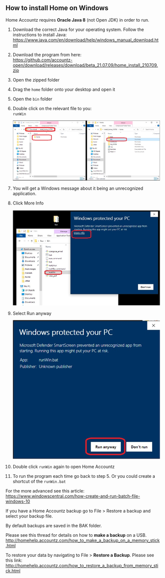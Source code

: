 ## How to install Home on Windows

Home Accountz requires **Oracle Java 8** (not Open JDK) in order to run. 

1. Download the correct Java for your operating system. Follow the instructions to install Java: <https://www.java.com/en/download/help/windows_manual_download.html>
4. Download the program from here:   
   <https://github.com/accountz-open/download/releases/download/beta_21.07.09/home_install_210709.zip>
5. Open the zipped folder 
6. Drag the `home` folder onto your desktop and open it
7. Open the `bin` folder
8. Double click on the relevant file to you:  
   `runWin` 

   ![haz install windows](haz-install-win.jpg)
   
9. You will get a Windows message about it being an unrecognized application. 
9. Click More Info  

   ![baz unidentified -windows](baz-unidentified-win.jpg)

9. Select Run anyway

   ![confirm security windows](confirm-security-win.jpg)
   
9. Double click `runWin` again to open Home Accountz
9. To run the program each time go back to step 5. Or you could create a shortcut of the `runWin.bat`

For the more advanced see this article: <https://www.windowscentral.com/how-create-and-run-batch-file-windows-10>

If you have a Home Accountz backup go to File > Restore a backup and select your backup file.

By default backups are saved in the BAK folder.

Please see this thread for details on how to **make a backup** on a USB.
<http://homehelp.accountz.com/how_to_make_a_backup_on_a_memory_stick.html>

To restore your data by navigating to File > **Restore a Backup**. Please see this link:
<http://homehelp.accountz.com/how_to_restore_a_backup_from_memory_stick.html>
